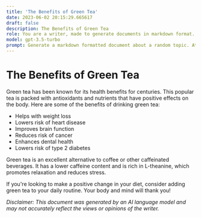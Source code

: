 ```yaml
---
title: 'The Benefits of Green Tea'
date: 2023-06-02 20:15:29.665617
draft: false
description: The Benefits of Green Tea
role: You are a writer, made to generate documents in markdown format. It is very important that all of the documents you generate are in valid markdown format.
model: gpt-3.5-turbo
prompt: Generate a markdown formatted document about a random topic. At the bottom, include a disclaimer explaining that the document was generated by you. The first line of the document should be the title. Make sure that the entire document is in proper markdown format, using a mix of various tags to make the document visually appealing.
---
```


# The Benefits of Green Tea

Green tea has been known for its health benefits for centuries. This popular tea is packed with antioxidants and nutrients that have positive effects on the body. Here are some of the benefits of drinking green tea:

- Helps with weight loss
- Lowers risk of heart disease
- Improves brain function
- Reduces risk of cancer
- Enhances dental health
- Lowers risk of type 2 diabetes

Green tea is an excellent alternative to coffee or other caffeinated beverages. It has a lower caffeine content and is rich in L-theanine, which promotes relaxation and reduces stress.

If you're looking to make a positive change in your diet, consider adding green tea to your daily routine. Your body and mind will thank you!

*Disclaimer: This document was generated by an AI language model and may not accurately reflect the views or opinions of the writer.*